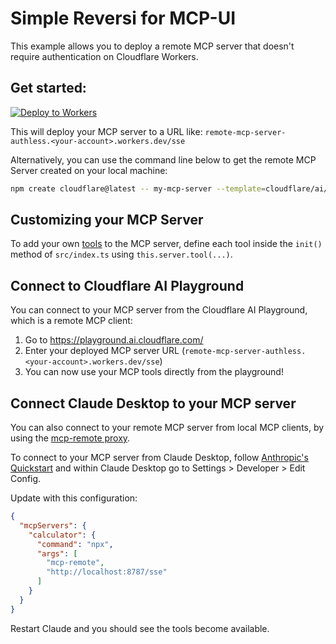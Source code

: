# Simple Reversi for MCP-UI

This example allows you to deploy a remote MCP server that doesn't require authentication on Cloudflare Workers. 

## Get started: 

[![Deploy to Workers](https://deploy.workers.cloudflare.com/button)](https://deploy.workers.cloudflare.com/?url=https://github.com/cloudflare/ai/tree/main/demos/remote-mcp-authless)

This will deploy your MCP server to a URL like: `remote-mcp-server-authless.<your-account>.workers.dev/sse`

Alternatively, you can use the command line below to get the remote MCP Server created on your local machine:
```bash
npm create cloudflare@latest -- my-mcp-server --template=cloudflare/ai/demos/remote-mcp-authless
```

## Customizing your MCP Server

To add your own [tools](https://developers.cloudflare.com/agents/model-context-protocol/tools/) to the MCP server, define each tool inside the `init()` method of `src/index.ts` using `this.server.tool(...)`. 

## Connect to Cloudflare AI Playground

You can connect to your MCP server from the Cloudflare AI Playground, which is a remote MCP client:

1. Go to https://playground.ai.cloudflare.com/
2. Enter your deployed MCP server URL (`remote-mcp-server-authless.<your-account>.workers.dev/sse`)
3. You can now use your MCP tools directly from the playground!

## Connect Claude Desktop to your MCP server

You can also connect to your remote MCP server from local MCP clients, by using the [mcp-remote proxy](https://www.npmjs.com/package/mcp-remote). 

To connect to your MCP server from Claude Desktop, follow [Anthropic's Quickstart](https://modelcontextprotocol.io/quickstart/user) and within Claude Desktop go to Settings > Developer > Edit Config.

Update with this configuration:

```json
{
  "mcpServers": {
    "calculator": {
      "command": "npx",
      "args": [
        "mcp-remote",
        "http://localhost:8787/sse"  
      ]
    }
  }
}
```

Restart Claude and you should see the tools become available. 
